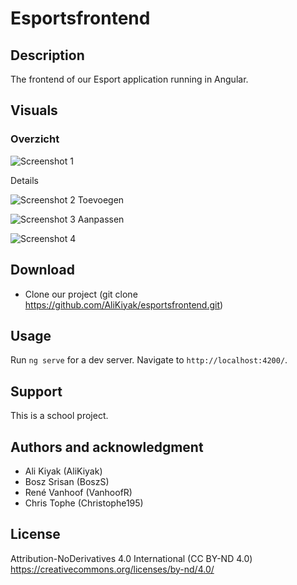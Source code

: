 # Esportsfrontend


## Description

The frontend of our Esport application running in Angular.

## Visuals

### Overzicht

![Screenshot 1](https://i.postimg.cc/hP6qhhGf/frontendgames.png)

Details

![Screenshot 2](https://i.postimg.cc/Xvg0Pc6t/detailgames.png)
Toevoegen

![Screenshot 3](https://i.postimg.cc/NFPv6j7C/addgames.png)
Aanpassen

![Screenshot 4](https://i.postimg.cc/9FrhWyC6/editgames.png)

## Download

* Clone our project (git clone https://github.com/AliKiyak/esportsfrontend.git)

## Usage

Run `ng serve` for a dev server. Navigate to `http://localhost:4200/`.

## Support

This is a school project.

## Authors and acknowledgment

* Ali Kiyak (AliKiyak)
* Bosz Srisan (BoszS)
* René Vanhoof (VanhoofR)
* Chris Tophe (Christophe195)

## License

Attribution-NoDerivatives 4.0 International (CC BY-ND 4.0)
https://creativecommons.org/licenses/by-nd/4.0/
